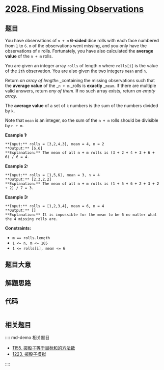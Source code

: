 # [2028. Find Missing Observations](https://leetcode.com/problems/find-missing-observations)

## 题目

You have observations of `n + m` **6-sided** dice rolls with each face
numbered from `1` to `6`. `n` of the observations went missing, and you only
have the observations of `m` rolls. Fortunately, you have also calculated the
**average value** of the `n + m` rolls.

You are given an integer array `rolls` of length `m` where `rolls[i]` is the
value of the `ith` observation. You are also given the two integers `mean` and
`n`.

Return _an array of length_`n` _containing the missing observations such that
the **average value** of the _`n + m` _rolls is **exactly** _`mean`. If there
are multiple valid answers, return _any of them_. If no such array exists,
return _an empty array_.

The **average value** of a set of `k` numbers is the sum of the numbers
divided by `k`.

Note that `mean` is an integer, so the sum of the `n + m` rolls should be
divisible by `n + m`.



**Example 1:**

    
    
    **Input:** rolls = [3,2,4,3], mean = 4, n = 2
    **Output:** [6,6]
    **Explanation:** The mean of all n + m rolls is (3 + 2 + 4 + 3 + 6 + 6) / 6 = 4.
    

**Example 2:**

    
    
    **Input:** rolls = [1,5,6], mean = 3, n = 4
    **Output:** [2,3,2,2]
    **Explanation:** The mean of all n + m rolls is (1 + 5 + 6 + 2 + 3 + 2 + 2) / 7 = 3.
    

**Example 3:**

    
    
    **Input:** rolls = [1,2,3,4], mean = 6, n = 4
    **Output:** []
    **Explanation:** It is impossible for the mean to be 6 no matter what the 4 missing rolls are.
    



**Constraints:**

  * `m == rolls.length`
  * `1 <= n, m <= 105`
  * `1 <= rolls[i], mean <= 6`


## 题目大意

## 解题思路

## 代码

```javascript

```

## 相关题目

:::: md-demo 相关题目
- [1155. 掷骰子等于目标和的方法数](https://leetcode.com/problems/number-of-dice-rolls-with-target-sum)
- [1223. 掷骰子模拟](https://leetcode.com/problems/dice-roll-simulation)

::::
